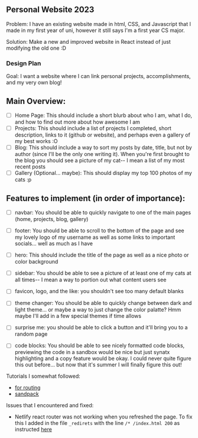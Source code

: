 ## Personal Website 2023 

Problem: I have an existing website made in html, CSS, and Javascript that I made in my first year of uni, however it still says I'm a first year CS major. 

Solution: Make a new and improved website in React instead of just modifying the old one :D 

### Design Plan 

Goal: I want a website where I can link personal projects, accomplishments, and my very own blog! 

## Main Overview: 

- [ ] Home Page: This should include a short blurb about who I am, what I do, and how to find out more about how awesome I am 
- [ ] Projects: This should include a list of projects I completed, short description, links to it (github or website), and perhaps even a gallery of my best works :O 
- [ ] Blog: This should include a way to sort my posts by date, title, but not by author (since I'll be the only one writing it). When you're first brought to the blog you should see a picture of my cat-- I mean a list of my most recent posts
- [ ] Gallery (Optional... maybe): This should display my top 100 photos of my cats :p 

## Features to implement (in order of importance): 
- [ ] navbar: You should be able to quickly navigate to one of the main pages (home, projects, blog, gallery)
- [ ] footer: You should be able to scroll to the bottom of the page and see my lovely logo of my username as well as some links to important socials... well as much as I have 
- [ ] hero: This should include the title of the page as well as a nice photo or color background 
- [ ] sidebar: You should be able to see a picture of at least one of my cats at all times-- I mean a way to portion out what content users see 
- [ ] favicon, logo, and the like: you shouldn't see too many default blanks
- [ ] theme changer: You should be able to quickly change between dark and light theme... or maybe a way to just change the color palatte? Hmm maybe I'll add in a few special themes if time allows 
- [ ] surprise me: you should be able to click a button and it'll bring you to a random page
- [ ] code blocks: You should be able to see nicely formatted code blocks, previewing the code in a sandbox would be nice but just synatx highlighting and a copy feature would be okay. I could never quite figure this out before... but now that it's summer I will finally figure this out!


Tutorials I somewhat followed:
* [for routing](https://dev.to/rebeccapeltz/react-18-react-router-v6-sidebar-navigation-and-a-sandpack-component-5c02)
* [sandpack](https://sandpack.codesandbox.io/docs/advanced-usage/components)


Issues that I encountered and fixed:
* Netlify react router was not working when you refreshed the page. To fix this I added in the file `_redirets` with the line `/* /index.html 200` as instructed [here](https://blog.arnabghosh.me/netlify-react-router-not-working)